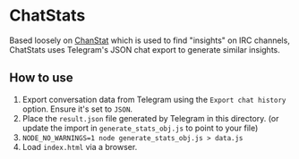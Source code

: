 # ChatStats

Based loosely on [ChanStat](https://chanstat.net/) which is used to find "insights" on IRC channels, ChatStats uses Telegram's JSON chat export to generate similar insights.

## How to use

1. Export conversation data from Telegram using the `Export chat history` option. Ensure it's set to `JSON`.
2. Place the `result.json` file generated by Telegram in this directory. (or update the import in `generate_stats_obj.js` to point to your file)
3. `NODE_NO_WARNINGS=1 node generate_stats_obj.js > data.js`
4. Load `index.html` via a browser.
